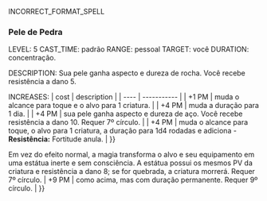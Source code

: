 INCORRECT_FORMAT_SPELL
### Pele de Pedra
LEVEL: 5
CAST_TIME: padrão
RANGE: pessoal
TARGET: você
DURATION: concentração.

DESCRIPTION:
Sua pele ganha aspecto e dureza de rocha. Você recebe resistência a dano 5.

INCREASES:
| cost | description |
| ---- | ----------- |
| +1 PM | muda o alcance para toque e o alvo para 1 criatura. |
| +4 PM | muda a duração para 1 dia. |
| +4 PM | sua pele ganha aspecto e dureza de aço. Você recebe resistência a dano 10. Requer 7º círculo. |
| +4 PM | muda o alcance para toque, o alvo para 1 criatura, a duração para 1d4 rodadas e adiciona - **Resistência:** Fortitude anula. |
}}

Em vez do efeito normal, a magia transforma o alvo e seu equipamento em uma estátua inerte e sem consciência. A estátua possui os mesmos PV da criatura e resistência a dano 8; se for quebrada, a criatura morrerá. Requer 7º círculo.
| +9 PM | como acima, mas com duração permanente. Requer 9º círculo. |
}}
